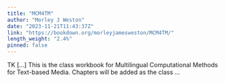 ```yaml
---
title: "MCM4TM"
author: "Morley J Weston"
date: "2023-11-21T11:43:37Z"
link: "https://bookdown.org/morleyjamesweston/MCM4TM/"
length_weight: "2.4%"
pinned: false
---
```


TK [...] This is the class workbook for Multilingual Computational Methods for Text-based Media. Chapters will be added as the class ...
